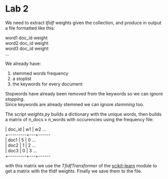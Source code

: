 # Lab 2 

We need to extract _tfidf_ weights given the collection, and produce in output a file formatted like this:  

word1 doc\_id weight  
word2 doc\_id weight  
word3 doc\_id weight  
...

We already have:  
1. stemmed words frequency  
2. a stoplist  
3. the keywords for every document  


Stopwords have already been removed from the keywords so we can ignore _stopping_.  
Since keywords are already stemmed we can ignore _stemming_ too.  

The script *weights.py* builds a dictionary with the unique words, then builds a matrix of n_docs x n_words with occurencies using the frequency file:  

| doc_id | w1 | w2 ...  
+---------+---+------  
| doc1 | 5 | 0 ...  
| doc2 | 1 | 2 ...   
| doc3 | 0 | 3 ...   
+---------+---+------  

with this matrix we use the _TfidfTransformer_ of the [scikit-learn](www.scikit-learn.org) module to get a matrix with the tfidf weights. Finally we save them to the file.